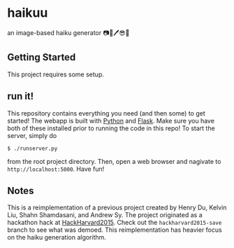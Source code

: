 # haikuu
an image-based haiku generator
📷🗻🖊😎💯

## Getting Started
This project requires some setup.

## run it!
This repository contains everything you need (and then some) to get started!
The webapp is built with [Python](https://www.python.org/) and [Flask](http://flask.pocoo.org/).
Make sure you have both of these installed prior to running the code in this repo!
To start the server, simply do
```
$ ./runserver.py
```
from the root project directory.
Then, open a web browser and nagivate to `http://localhost:5000`.
Have fun!

## Notes
This is a reimplementation of a previous project created by Henry Du, Kelvin Liu, Shahn Shamdasani, and Andrew Sy.
The project originated as a hackathon hack at [HackHarvard2015](http://hackharvard2015.devpost.com/).
Check out the `hackharvard2015-save` branch to see what was demoed.
This reimplementation has heavier focus on the haiku generation algorithm.
